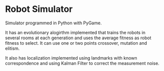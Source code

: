 # Robot Simulator

Simulator programmed in Python with PyGame.

It has an evolutionary alogirthm implemented that trains the robots in several rooms at each generation and uses the average fitness as robot fitness to select. It can use one or two points crossover, mutation and elitism.

It also has localization implemented using landmarks with known correspondence and using Kalman Filter to correct the measurement noise. 
